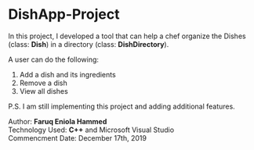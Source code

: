 # DishApp-Project

In this project, I developed a tool that can help a chef organize the Dishes (class: <b>Dish</b>) in a directory (class: <b>DishDirectory</b>).

A user can do the following:
<ol>
<li>Add a dish and its ingredients
<li>Remove a dish
<li>View all dishes
</ol>

P.S. I am still implementing this project and adding additional features.

Author: <strong>Faruq Eniola Hammed </strong><br>
Technology Used: <strong>C++</strong> and Microsoft Visual Studio <br>
Commencment Date: December 17th, 2019
